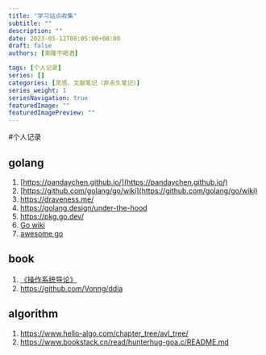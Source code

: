 ```yaml
---
title: "学习站点收集"
subtitle: ""
description: ""
date: 2023-05-12T08:05:00+08:00
draft: false
authors: [索隆不喝酒]

tags: [个人记录]
series: []
categories: [灵感、文献笔记（非永久笔记）]
series_weight: 1
seriesNavigation: true
featuredImage: ""
featuredImagePreview: ""
---
```

<!--more-->
#个人记录 

## golang

1. [https://pandaychen.github.io/](https://pandaychen.github.io/)
2. [https://github.com/golang/go/wiki](https://github.com/golang/go/wiki)
3. https://draveness.me/
4. https://golang.design/under-the-hood
5. https://pkg.go.dev/
6. [Go wiki](https://github.com/golang/go/wiki)
7. [awesome go](https://awesome-go.com/)


## book
1. [《操作系统导论》](https://book.douban.com/subject/33463930/)
2. https://github.com/Vonng/ddia


## algorithm
1. https://www.hello-algo.com/chapter_tree/avl_tree/
2. https://www.bookstack.cn/read/hunterhug-goa.c/README.md